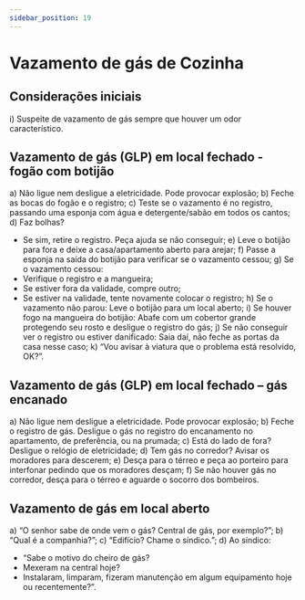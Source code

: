 ```yaml
---
sidebar_position: 19
---
```


# Vazamento de gás de Cozinha

## Considerações iniciais

i) Suspeite de vazamento de gás sempre que houver um odor característico.

## Vazamento de gás (GLP) em local fechado - fogão com botijão

a) Não ligue nem desligue a eletricidade. Pode provocar explosão;
b) Feche as bocas do fogão e o registro;
c) Teste se o vazamento é no registro, passando uma esponja com água e detergente/sabão em todos os cantos;
d) Faz bolhas?
   - Se sim, retire o registro. Peça ajuda se não conseguir;
e) Leve o botijão para fora e deixe a casa/apartamento aberto para arejar;
f) Passe a esponja na saída do botijão para verificar se o vazamento cessou;
g) Se o vazamento cessou:
   - Verifique o registro e a mangueira;
   - Se estiver fora da validade, compre outro;
   - Se estiver na validade, tente novamente colocar o registro;
h) Se o vazamento não parou: Leve o botijão para um local aberto;
i) Se houver fogo na mangueira do botijão: Abafe com um cobertor grande protegendo seu rosto e desligue o registro do gás;
j) Se não conseguir ver o registro ou estiver danificado: Saia daí, não feche as portas da casa nesse caso;
k) “Vou avisar à viatura que o problema está resolvido, OK?”.

## Vazamento de gás (GLP) em local fechado – gás encanado

a) Não ligue nem desligue a eletricidade. Pode provocar explosão;
b) Feche o registro de gás. Desligue o gás no registro do encanamento no apartamento, de preferência, ou na prumada;
c) Está do lado de fora? Desligue o relógio de eletricidade;
d) Tem gás no corredor? Avisar os moradores para descerem;
e) Desça para o térreo e peça ao porteiro para interfonar pedindo que os moradores desçam;
f) Se não houver gás no corredor, desça para o térreo e aguarde o socorro dos bombeiros.

## Vazamento de gás em local aberto
a) “O senhor sabe de onde vem o gás? Central de gás, por exemplo?”;
b) “Qual é a companhia?”;
c) “Edifício? Chame o síndico.”;
d) Ao síndico: 
   - “Sabe o motivo do cheiro de gás? 
   - Mexeram na central hoje?
   - Instalaram, limparam, fizeram manutenção em algum equipamento hoje ou recentemente?”.
